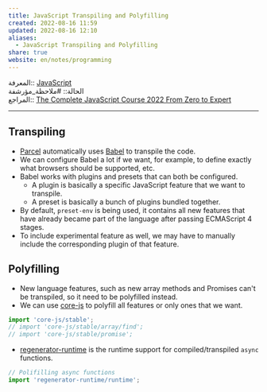 ```yaml
---  
title: JavaScript Transpiling and Polyfilling  
created: 2022-08-16 11:59  
updated: 2022-08-16 12:10  
aliases:  
  - JavaScript Transpiling and Polyfilling  
share: true  
website: en/notes/programming  
---  
```

  
المعرفة:: [JavaScript](JavaScript)  
الحالة:: #ملاحظة_مؤرشفة  
المراجع:: [The Complete JavaScript Course 2022 From Zero to Expert](The%20Complete%20JavaScript%20Course%202022%20From%20Zero%20to%20Expert)  
  
---  
  
## Transpiling  
  
- [Parcel](JavaScript%20Bundling%20With%20Parcel) automatically uses [Babel](https://github.com/babel/babel) to transpile the code.  
- We can configure Babel a lot if we want, for example,  to define exactly what browsers should be supported, etc.  
- Babel works with plugins and presets that can both be configured.  
  - A plugin is basically a specific JavaScript feature that we want to transpile.  
  - A preset is basically a bunch of plugins bundled together.  
- By default, `preset-env` is being used, it contains all new features that have already became part of the language after passing ECMAScript 4 stages.  
- To include experimental feature as well, we may have to manually include the corresponding plugin of that feature.  
  
## Polyfilling  
  
- New language features, such as new array methods and Promises can't be transpiled, so it need to be polyfilled instead.  
- We can use [core-js](https://github.com/zloirock/core-js) to polyfill all features or only ones that we want.  
  
```js  
import 'core-js/stable';  
// import 'core-js/stable/array/find';  
// import 'core-js/stable/promise';  
```  
  
- [regenerator-runtime](https://www.npmjs.com/package/regenerator-runtime) is the runtime support for compiled/transpiled `async` functions.  
  
```js  
// Polifilling async functions  
import 'regenerator-runtime/runtime';  
```  
